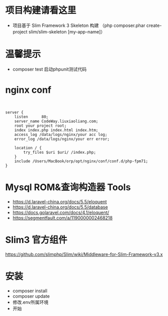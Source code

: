 
# 项目构建请看这里
* 项目基于 Slim Framework 3 Skeleton 构建 （php composer.phar create-project slim/slim-skeleton [my-app-name]）


# 温馨提示

* composer test  启动phpunit测试代码






# nginx conf

```$xslt


server {
    listen      80;
    server_name CodeWay.liuxiaoliang.com;
    root your project root;
    index index.php index.html index.htm;
	access_log /data/logs/nginx/your acc log;
	error_log /data/logs/nginx/your err error;
    
    location / {
        try_files $uri $uri/ /index.php;
    }
	include /Users/MacBook/orp/opt/nginx/conf/conf.d/php-fpm71;
}

```

# Mysql ROM&查询构造器 Tools

* https://d.laravel-china.org/docs/5.5/eloquent
* https://d.laravel-china.org/docs/5.5/database
* https://docs.golaravel.com/docs/4.1/eloquent/
* https://segmentfault.com/a/1190000002468218



# Slim3 官方组件
https://github.com/slimphp/Slim/wiki/Middleware-for-Slim-Framework-v3.x


# 安装
* composer install
* composer update
* 修改.env所属环境
* 开始